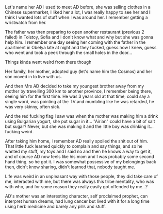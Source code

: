 Let's name her AD
I used to meet AD before, she was selling clothes in a Chinese supermarket, I liked her a lot, I was really happy to see her and I think I wanted lots of stuff when I was around her. I remember getting a wristwatch from her.

The father was then preparing to open another restaurant (previous 2 failed) in Tolstoy, Sofia and I don't know what and why but she was gonna help him. 
I remember one day seeing her coming with the father in the apartment in Obelya late at night and they fucked, guess how I knew, guess who went and took a peek through the small holes in the door...

Things kinda went weird from there though

Her family, her mother, adopted guy (let's name him the Cosmos) and her son moved in to live with us. 

And then Mrs AD decided to take my youngest brother away from my mother by travelling 300 km to another province, I remember being there, seeing him for the first time.
He was 3 years old at that time, could say a single word, was pointing at the TV and mumbling like he was retarded, he was very skinny, often sick.

And the red fucking flag I saw was when the mother was making him a drink using Bulgarian yogurt, she put sugar in it...
"Airian" could have a bit of salt but sugar? Never, but she was making it and the little boy was drinking it... fucking weird.

After taking him home, I remember AD really spoiled the shit out of him. That little fuck learned quickly to complain and say things, and so he wanted my stuff, my toys and I said no and then he knows a way to get it, and of course AD now feels like his mom and I was probably some second hand thing, so he got it. I was somewhat possessive of my belongings back then, didn't know sharing, didn't learned that, nobody taught me.

Life was weird in an unpleasant way with those people, they did take care of me, interacted with me, but there was always this tribe mentality, who was with who, and for some reason they really easily got offended by me...?

AD's mother was an interesting character, self proclaimed prophet, can interpret human dreams, had lung cancer but lived with it for a long time using herb medicine and barely any pills and stuff.